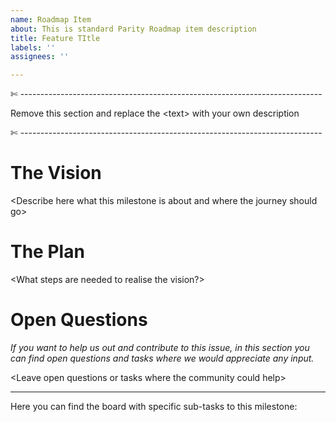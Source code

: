 ```yaml
---
name: Roadmap Item
about: This is standard Parity Roadmap item description
title: Feature TItle
labels: ''
assignees: ''

---
```


✄ ---------------------------------------------------------------------------

Remove this section and replace the \<text> with your own description

✄ ---------------------------------------------------------------------------

# The Vision

\<Describe here what this milestone is about and where the journey should go>


# The Plan
\<What steps are needed to realise the vision?> 

# Open Questions
_If you want to help us out and contribute to this issue, in this section you can find open questions and tasks where we would appreciate any input._

\<Leave open questions or tasks where the community could help>

---

Here you can find the board with specific sub-tasks to this milestone:
<Link to your project's view>
